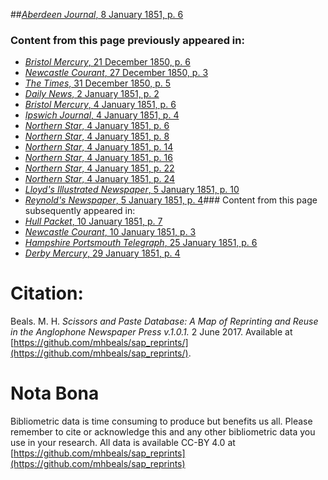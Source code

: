 ##[*Aberdeen Journal*, 8 January 1851, p. 6](https://mhbeals.github.io/sap_html/Aberdeen-Journal/Aberdeen-Journal-8-January-1851-p-6)

### Content from this page previously appeared in:
+ [*Bristol Mercury*, 21 December 1850, p. 6](https://mhbeals.github.io/sap_html/Bristol-Mercury/Bristol-Mercury-21-December-1850-p-6)
+ [*Newcastle Courant*, 27 December 1850, p. 3](https://mhbeals.github.io/sap_html/Newcastle-Courant/Newcastle-Courant-27-December-1850-p-3)
+ [*The Times*, 31 December 1850, p. 5](https://mhbeals.github.io/sap_html/The-Times/The-Times-31-December-1850-p-5)
+ [*Daily News*, 2 January 1851, p. 2](https://mhbeals.github.io/sap_html/Daily-News/Daily-News-2-January-1851-p-2)
+ [*Bristol Mercury*, 4 January 1851, p. 6](https://mhbeals.github.io/sap_html/Bristol-Mercury/Bristol-Mercury-4-January-1851-p-6)
+ [*Ipswich Journal*, 4 January 1851, p. 4](https://mhbeals.github.io/sap_html/Ipswich-Journal/Ipswich-Journal-4-January-1851-p-4)
+ [*Northern Star*, 4 January 1851, p. 6](https://mhbeals.github.io/sap_html/Northern-Star/Northern-Star-4-January-1851-p-6)
+ [*Northern Star*, 4 January 1851, p. 8](https://mhbeals.github.io/sap_html/Northern-Star/Northern-Star-4-January-1851-p-8)
+ [*Northern Star*, 4 January 1851, p. 14](https://mhbeals.github.io/sap_html/Northern-Star/Northern-Star-4-January-1851-p-14)
+ [*Northern Star*, 4 January 1851, p. 16](https://mhbeals.github.io/sap_html/Northern-Star/Northern-Star-4-January-1851-p-16)
+ [*Northern Star*, 4 January 1851, p. 22](https://mhbeals.github.io/sap_html/Northern-Star/Northern-Star-4-January-1851-p-22)
+ [*Northern Star*, 4 January 1851, p. 24](https://mhbeals.github.io/sap_html/Northern-Star/Northern-Star-4-January-1851-p-24)
+ [*Lloyd's Illustrated Newspaper*, 5 January 1851, p. 10](https://mhbeals.github.io/sap_html/Lloyd's-Illustrated-Newspaper/Lloyd's-Illustrated-Newspaper-5-January-1851-p-10)
+ [*Reynold's Newspaper*, 5 January 1851, p. 4](https://mhbeals.github.io/sap_html/Reynold's-Newspaper/Reynold's-Newspaper-5-January-1851-p-4)### Content from this page subsequently appeared in:
+ [*Hull Packet*, 10 January 1851, p. 7](https://mhbeals.github.io/sap_html/Hull-Packet/Hull-Packet-10-January-1851-p-7)
+ [*Newcastle Courant*, 10 January 1851, p. 3](https://mhbeals.github.io/sap_html/Newcastle-Courant/Newcastle-Courant-10-January-1851-p-3)
+ [*Hampshire Portsmouth Telegraph*, 25 January 1851, p. 6](https://mhbeals.github.io/sap_html/Hampshire-Portsmouth-Telegraph/Hampshire-Portsmouth-Telegraph-25-January-1851-p-6)
+ [*Derby Mercury*, 29 January 1851, p. 4](https://mhbeals.github.io/sap_html/Derby-Mercury/Derby-Mercury-29-January-1851-p-4)
                    
# Citation: 

Beals. M. H. *Scissors and Paste Database: A Map of Reprinting and Reuse in the Anglophone Newspaper Press v.1.0.1.* 2 June 2017. Available at [https://github.com/mhbeals/sap_reprints/](https://github.com/mhbeals/sap_reprints/). 
                    
# Nota Bona

Bibliometric data is time consuming to produce but benefits us all. Please remember to cite or acknowledge this and any other bibliometric data you use in your research. All data is available CC-BY 4.0 at [https://github.com/mhbeals/sap_reprints](https://github.com/mhbeals/sap_reprints)